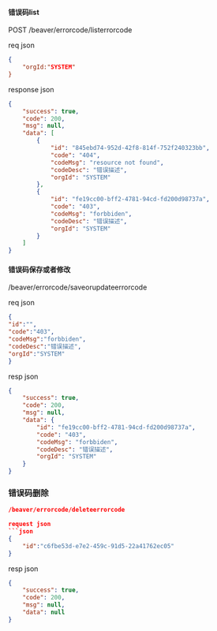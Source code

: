 #### 错误码list

POST
/beaver/errorcode/listerrorcode

req json
```json
{
    "orgId:"SYSTEM"
}
```

response json
```json
{
    "success": true,
    "code": 200,
    "msg": null,
    "data": [
        {
            "id": "845ebd74-952d-42f8-814f-752f240323bb",
            "code": "404",
            "codeMsg": "resource not found",
            "codeDesc": "错误描述",
            "orgId": "SYSTEM"
        },
        {
            "id": "fe19cc00-bff2-4781-94cd-fd200d98737a",
            "code": "403",
            "codeMsg": "forbbiden",
            "codeDesc": "错误描述",
            "orgId": "SYSTEM"
        }
    ]
}
```

#### 错误码保存或者修改

/beaver/errorcode/saveorupdateerrorcode

req json
```json
{
"id":"",
"code":"403",
"codeMsg":"forbbiden",
"codeDesc":"错误描述",
"orgId":"SYSTEM"
}
```
resp json
```json
{
    "success": true,
    "code": 200,
    "msg": null,
    "data": {
        "id": "fe19cc00-bff2-4781-94cd-fd200d98737a",
        "code": "403",
        "codeMsg": "forbbiden",
        "codeDesc": "错误描述",
        "orgId": "SYSTEM"
    }
}
```


### 错误码删除
```json
/beaver/errorcode/deleteerrorcode

request json
```json
{
    "id":"c6fbe53d-e7e2-459c-91d5-22a41762ec05"
}
```

resp json
```json
{
    "success": true,
    "code": 200,
    "msg": null,
    "data": null
}
```